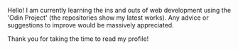 Hello! 
I am currently learning the ins and outs of web development using the 'Odin Project' (the repositories show my latest works). 
Any advice or suggestions to improve would be massively appreciated.

Thank you for taking the time to read my profile!



<!---
SamHughes971/SamHughes971 is a ✨ special ✨ repository because its `README.md` (this file) appears on your GitHub profile.
You can click the Preview link to take a look at your changes.
--->
